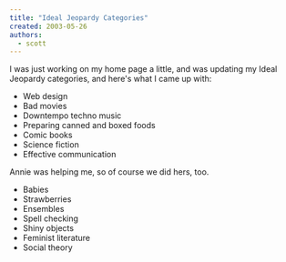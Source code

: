 ```yaml
---
title: "Ideal Jeopardy Categories"
created: 2003-05-26
authors: 
  - scott
---
```


I was just working on my home page a little, and was updating my Ideal Jeopardy categories, and here's what I came up with:

- Web design
- Bad movies
- Downtempo techno music
- Preparing canned and boxed foods
- Comic books
- Science fiction
- Effective communication

Annie was helping me, so of course we did hers, too.

- Babies
- Strawberries
- Ensembles
- Spell checking
- Shiny objects
- Feminist literature
- Social theory
